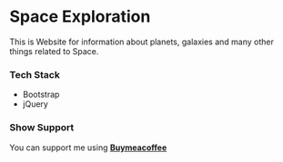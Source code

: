 # Space Exploration
<p>
  This is Website for information about planets, galaxies and many other things related to Space.
</p>


<h3> Tech Stack </h3>

<ul>
<li> Bootstrap </li>
<li> jQuery </li>
</ul>

<h3> Show Support </h3>

<p>You can support me using <a href="https://Buymeacoffee.com/chetanraut/"><b>Buymeacoffee</b>
</a> </p>
